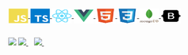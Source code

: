 <div>
  <a href="https://github.com/walisson27">
</div>
<div style="display: inline_block"><br>
  <img align="center" alt="ws-Js" height="30" width="40" src="https://raw.githubusercontent.com/devicons/devicon/master/icons/javascript/javascript-plain.svg">
  <img align="center" alt="ws-Ts" height="30" width="40" src="https://raw.githubusercontent.com/devicons/devicon/master/icons/typescript/typescript-plain.svg">
  <img align="center" alt="ws-React" height="30" width="40" src="https://raw.githubusercontent.com/devicons/devicon/master/icons/react/react-original.svg">
  <img align="center" alt="ws-Vue" height="30" width="40" src="https://raw.githubusercontent.com/devicons/devicon/master/icons/vuejs/vuejs-original.svg">
  <img align="center" alt="ws-HTML" height="30" width="40" src="https://raw.githubusercontent.com/devicons/devicon/master/icons/html5/html5-original.svg">
  <img align="center" alt="ws-CSS" height="30" width="40" src="https://raw.githubusercontent.com/devicons/devicon/master/icons/css3/css3-original.svg">
  <img align="center" alt="ws-mongo" height="30" width="40"  src="https://raw.githubusercontent.com/devicons/devicon/master/icons/mongodb/mongodb-original-wordmark.svg">
  <img align="center" alt="ws-boot"  height="30" width="40" src="https://raw.githubusercontent.com/devicons/devicon/master/icons/bootstrap/bootstrap-plain.svg">
</div>
  
  ##

<div> 
  <a href = "mailto: walisson_souza7@hotmail.com"><img src="https://img.shields.io/badge/-HOTMAIL-%23333?style=for-the-badge&logo=gmail&logoColor=white" target="_blank"></a>  
<a href="https://www.linkedin.com/in/walisson-souza/" target="_blank">
   <img src="https://img.shields.io/badge/linkedin-%230077B5.svg?&style=for-the-badge&logo=linkedin&logoColor=white" />
</a>&nbsp;&nbsp;
<a href="mailto:walisson_souza7@hotmail.com">
    <img src="https://img.shields.io/badge/Microsoft_Outlook-0078D4?style=for-the-badge&logo=microsoft-outlook&logoColor=white" />        
</a>&nbsp;&nbsp;
 
  
